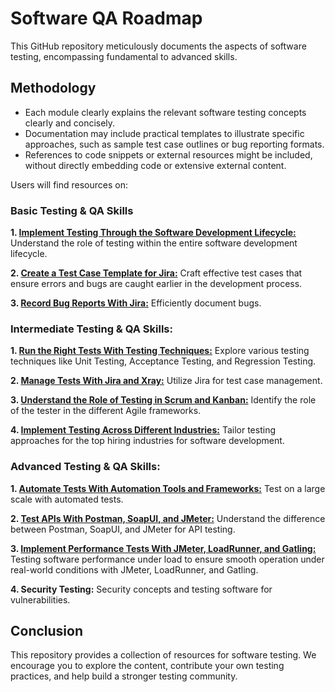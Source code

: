 # Software QA Roadmap

This GitHub repository meticulously documents the aspects of software testing, encompassing fundamental to advanced skills.

## Methodology

- Each module clearly explains the relevant software testing concepts clearly and concisely.
- Documentation may include practical templates to illustrate specific approaches, such as sample test case outlines or bug reporting formats.
- References to code snippets or external resources might be included, without directly embedding code or extensive external content.

Users will find resources on:

### Basic Testing & QA Skills

**1. [Implement Testing Through the Software Development Lifecycle:](https://github.com/amandaestevez/softwareqa/blob/2b9b084462cab0a0ce683e9a8099b741d3c6d199/00-IMPLEMENT-TESTING-THROUGH-SDLC/README.md)** Understand the role of testing within the entire software development lifecycle.

**2. [Create a Test Case Template for Jira:](https://github.com/amandaestevez/softwareqa/blob/72939780c3d53526f7d4e4cb9c5301e9d528138f/01-CREATE-A-TEST-CASE-TEMPLATE-FOR-JIRA/README.md)** Craft effective test cases that ensure errors and bugs are caught earlier in the development process.

**3. [Record Bug Reports With Jira:](https://github.com/amandaestevez/softwareqa/blob/3bf06878e50ae4b9b4972e9a36a14020e8cdc194/02-RECORD-BUG-REPORTS-WITH-JIRA/README.md)** Efficiently document bugs.

### Intermediate Testing & QA Skills:

**1. [Run the Right Tests With Testing Techniques:](https://github.com/amandaestevez/softwareqa/blob/73aa49867778886c39a62fbcd167cdf0b1f0f736/03-RUN-THE-RIGHT-TESTS-WITH-TESTING-TECHNIQUES/README.md)** Explore various testing techniques like Unit Testing, Acceptance Testing, and Regression Testing.

**2. [Manage Tests With Jira and Xray:](https://github.com/amandaestevez/softwareqa/blob/de1f6b6a3cfe5a08bfffca3e5dc726907a7b456f/04-TEST-MANAGEMENT-TOOLS/README.md)**  Utilize Jira for test case management.

**3. [Understand the Role of Testing in Scrum and Kanban:](https://github.com/amandaestevez/softwareqa/blob/e30b29e2433384effc6fdb599e6832b2af45bfcf/05-UNDERSTAND-THE-ROLE-OF-TESTING-IN-SCRUM-AND-KANBAN/README.md)**  Identify the role of the tester in the different Agile frameworks.

**4. [Implement Testing Across Different Industries:](https://github.com/amandaestevez/softwareqa/blob/68bb3f34ffd140e5faf4010aa273335467a2d864/06-IMPLEMENT-TESTING-ACROSS-DIFFERENT-INDUSTRIES/README.md)** Tailor testing approaches for the top hiring industries for software development.

### Advanced Testing & QA Skills:

**1. [Automate Tests With Automation Tools and Frameworks:](https://github.com/amandaestevez/softwareqa/tree/f614f3c67c744aa1b8cc5297f656a883d8f804d0/07-AUTOMATE-TESTS-WITH-AUTOMATION-TOOLS-AND-FRAMEWORKS)** Test on a large scale with automated tests.

**2. [Test APIs With Postman, SoapUI, and JMeter:](https://github.com/amandaestevez/softwareqa/tree/1ab8dcf7318a54e5c357799bf642ad7f950f4688/08-TEST-APIS-WITH-POSTMAN-SOAPUI-AND-JMETER)** Understand the difference between Postman, SoapUI, and JMeter for API testing.

**3. [Implement Performance Tests With JMeter, LoadRunner, and Gatling:](https://github.com/amandaestevez/softwareqa/tree/5090b2cda05c253c43e67b24cca3659fbd4edc84/08-COMPARING-JMETER-LOADRUNNER-GATLING)** Testing software performance under load to ensure smooth operation under real-world conditions with JMeter, LoadRunner, and Gatling.

**4. Security Testing:** Security concepts and testing software for vulnerabilities.

## Conclusion
This repository provides a collection of resources for software testing. We encourage you to explore the content, contribute your own testing practices, and help build a stronger testing community.

